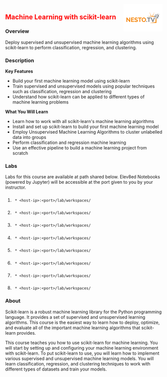 <img align="right" src="./logo-small.png">

<h2><span style="color:red;">Machine Learning with scikit-learn</span></h2>

### Overview
Deploy supervised and unsupervised machine learning algorithms using scikit-learn to perform classification, regression, and clustering.

### Description

**Key Features**

- Build your first machine learning model using scikit-learn
- Train supervised and unsupervised models using popular techniques such as classification, regression and clustering
- Understand how scikit-learn can be applied to different types of machine learning problems

**What You Will Learn**

- Learn how to work with all scikit-learn's machine learning algorithms
- Install and set up scikit-learn to build your first machine learning model
- Employ Unsupervised Machine Learning Algorithms to cluster unlabelled data into groups
- Perform classification and regression machine learning
- Use an effective pipeline to build a machine learning project from scratch

### Labs

Labs for this course are available at path shared below. Elev8ed Notebooks (powered by Jupyter) will be accessible at the port given to you by your instructor. 

1. ##### 
		* <host-ip>:<port>/lab/workspaces/
2. ##### 
		* <host-ip>:<port>/lab/workspaces/
3. ##### 
		* <host-ip>:<port>/lab/workspaces/
4. ##### 
		* <host-ip>:<port>/lab/workspaces/
5. ##### 
		* <host-ip>:<port>/lab/workspaces/
6. ##### 
		* <host-ip>:<port>/lab/workspaces/
7. ##### 
		* <host-ip>:<port>/lab/workspaces/
8. ##### 
		* <host-ip>:<port>/lab/workspaces/


### About
Scikit-learn is a robust machine learning library for the Python programming language. It provides a set of supervised and unsupervised learning algorithms. This course is the easiest way to learn how to deploy, optimize, and evaluate all of the important machine learning algorithms that scikit-learn provides.

This course teaches you how to use scikit-learn for machine learning. You will start by setting up and configuring your machine learning environment with scikit-learn. To put scikit-learn to use, you will learn how to implement various supervised and unsupervised machine learning models. You will learn classification, regression, and clustering techniques to work with different types of datasets and train your models.
